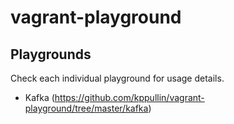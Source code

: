 vagrant-playground
==================

## Playgrounds

Check each individual playground for usage details.

- Kafka (https://github.com/kppullin/vagrant-playground/tree/master/kafka)
